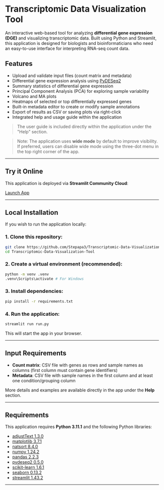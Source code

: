 # Transcriptomic Data Visualization Tool

An interactive web-based tool for analyzing **differential gene expression (DGE)** and visualizing transcriptomic data. Built using Python and Streamlit, this application is designed for biologists and bioinformaticians who need an easy-to-use interface for interpreting RNA-seq count data.

## Features

- Upload and validate input files (count matrix and metadata)
- Differential gene expression analysis using [PyDESeq2](https://github.com/owkin/PyDESeq2)
- Summary statistics of differential gene expression
- Principal Component Analysis (PCA) for exploring sample variability
- Volcano and MA plots
- Heatmaps of selected or top differentially expressed genes
- Built-in metadata editor to create or modify sample annotations
- Export of results as CSV or saving plots via right-click
- Integrated help and usage guide within the application

> The user guide is included directly within the application under the "Help" section.

> Note: The application uses **wide mode** by default to improve visibility. If preferred, users can disable wide mode using the three-dot menu in the top right corner of the app.

---

## Try it Online

This application is deployed via **Streamlit Community Cloud**:

[Launch App](https://transcriptomic-data-visualization-tool-qbssmewxmp37z3pkyq8yjq.streamlit.app/)

---

## Local Installation

If you wish to run the application locally:

### 1. Clone this repository:
```bash
git clone https://github.com/Stepapa3/Transcriptomic-Data-Visualization-Tool.git
cd Transcriptomic-Data-Visualization-Tool
```

### 2. Create a virtual environment (recommended):
```bash
python -m venv .venv
.venv\Scripts\activate # For Windows
```

### 3. Install dependencies:
```bash
pip install -r requirements.txt
```

### 4. Run the application:
```bash
streamlit run run.py
```

This will start the app in your browser.

---

## Input Requirements

- **Count matrix**: CSV file with genes as rows and sample names as columns (first column must contain gene identifiers)
- **Metadata**: CSV file with sample names in the first column and at least one condition/grouping column

More details and examples are available directly in the app under the **Help** section.

---

## Requirements

This application requires **Python 3.11.1** and the following Python libraries:

- [adjustText 1.3.0](https://github.com/Phlya/adjustText)
- [matplotlib 3.7.1](https://github.com/matplotlib/matplotlib)
- [natsort 8.4.0](https://github.com/SethMMorton/natsort)
- [numpy 1.24.2](https://github.com/numpy/numpy)
- [pandas 2.2.3](https://github.com/pandas-dev/pandas)
- [pydeseq2 0.5.0](https://github.com/owkin/PyDESeq2)
- [scikit-learn 1.6.1](https://github.com/scikit-learn/scikit-learn)
- [seaborn 0.13.2](https://github.com/mwaskom/seaborn)
- [streamlit 1.43.2](https://github.com/streamlit/streamlit)

---

